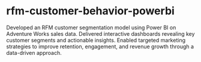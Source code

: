 # rfm-customer-behavior-powerbi
Developed an RFM customer segmentation model using Power BI on Adventure Works sales data. Delivered interactive dashboards revealing key customer segments and actionable insights. Enabled targeted marketing strategies to improve retention, engagement, and revenue growth through a data-driven approach.
